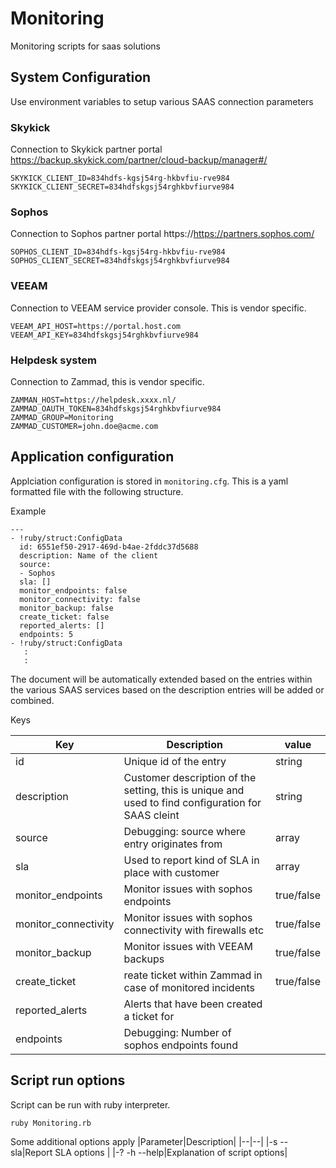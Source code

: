 # Monitoring
Monitoring scripts for saas solutions


## System Configuration
Use environment variables to setup various SAAS connection parameters

### Skykick
Connection to Skykick partner portal https://backup.skykick.com/partner/cloud-backup/manager#/
````
SKYKICK_CLIENT_ID=834hdfs-kgsj54rg-hkbvfiu-rve984
SKYKICK_CLIENT_SECRET=834hdfskgsj54rghkbvfiurve984
````

### Sophos
Connection to Sophos partner portal https://https://partners.sophos.com/
````
SOPHOS_CLIENT_ID=834hdfs-kgsj54rg-hkbvfiu-rve984
SOPHOS_CLIENT_SECRET=834hdfskgsj54rghkbvfiurve984
````

### VEEAM
Connection to VEEAM service provider console. This is vendor specific.
````
VEEAM_API_HOST=https://portal.host.com
VEEAM_API_KEY=834hdfskgsj54rghkbvfiurve984
````

### Helpdesk system
Connection to Zammad, this is vendor specific.
```
ZAMMAN_HOST=https://helpdesk.xxxx.nl/
ZAMMAD_OAUTH_TOKEN=834hdfskgsj54rghkbvfiurve984
ZAMMAD_GROUP=Monitoring
ZAMMAD_CUSTOMER=john.doe@acme.com
```

## Application configuration
Applciation configuration is stored in `monitoring.cfg`. This is a yaml formatted 
file with the following structure.

Example 
```
---
- !ruby/struct:ConfigData
  id: 6551ef50-2917-469d-b4ae-2fddc37d5688
  description: Name of the client
  source:
  - Sophos
  sla: []
  monitor_endpoints: false
  monitor_connectivity: false
  monitor_backup: false
  create_ticket: false
  reported_alerts: []
  endpoints: 5
- !ruby/struct:ConfigData
   :
   :
```
The document will be automatically extended based on the 
entries within the various SAAS services based on the 
description entries will be added or combined.

Keys

|Key|Description|value|
|--|--|--|
|id|Unique id of the entry|string|
|description|Customer description of the setting, this is unique and used to find configuration for SAAS cleint|string|
|source|Debugging: source where entry originates from|array|
|sla|Used to report kind of SLA in place with customer|array|
|monitor_endpoints|Monitor issues with sophos endpoints|true/false|
|monitor_connectivity|Monitor issues with sophos connectivity with firewalls etc|true/false|
|monitor_backup|Monitor issues with VEEAM backups|true/false|
|create_ticket|reate ticket within Zammad in case of monitored incidents|true/false|
|reported_alerts|Alerts that have been created a ticket for|
|endpoints|Debugging: Number of sophos endpoints found|

## Script run options
Script can be run with ruby interpreter.
````
ruby Monitoring.rb
````
Some additional options apply
|Parameter|Description|
|--|--|
|-s --sla|Report SLA options |
|-? -h --help|Explanation of script options|

